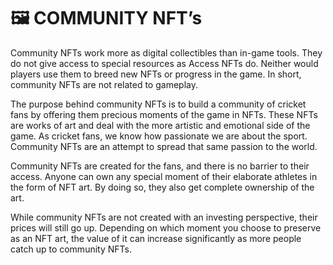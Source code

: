 # 🖼 COMMUNITY NFT’s&#x20;

Community NFTs work more as digital collectibles than in-game tools. They do not give access to special resources as Access NFTs do. Neither would players use them to breed new NFTs or progress in the game. In short, community NFTs are not related to gameplay.

The purpose behind community NFTs is to build a community of cricket fans by offering them precious moments of the game in NFTs. These NFTs are works of art and deal with the more artistic and emotional side of the game. As cricket fans, we know how passionate we are about the sport. Community NFTs are an attempt to spread that same passion to the world.&#x20;

Community NFTs are created for the fans, and there is no barrier to their access. Anyone can own any special moment of their elaborate athletes in the form of NFT art. By doing so, they also get complete ownership of the art.&#x20;

While community NFTs are not created with an investing perspective, their prices will still go up. Depending on which moment you choose to preserve as an NFT art, the value of it can increase significantly as more people catch up to community NFTs.&#x20;
